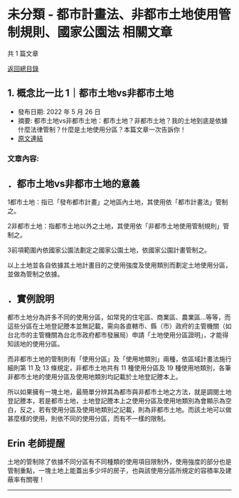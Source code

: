 # 未分類 - 都市計畫法、非都市土地使用管制規則、國家公園法 相關文章

共 1 篇文章

[返回總目錄](00_總目錄.md)

## 1. 概念比一比 1｜都市土地vs非都市土地

- 發布日期: 2022 年 5 月 26 日
- 摘要: 都市土地vs非都市土地：都市土地？非都市土地？我的土地到底是依據什麼法律管制？什麼是土地使用分區？本篇文章一次告訴你！
- [原文連結](https://www.jasper-realestate.com/%e9%83%bd%e5%b8%82%e5%9c%9f%e5%9c%b0vs%e9%9d%9e%e9%83%bd%e5%b8%82%e5%9c%9f%e5%9c%b0/)

### 文章內容:

## ．都市土地vs非都市土地的意義

1都市土地：指已「發布都市計畫」之地區內土地，其使用依「都市計畫法」管制之。

2非都市土地：指都市土地以外之土地，其使用依「非都市土地使用管制規則」管制之。

3前項範圍內依國家公園法劃定之國家公園土地，依國家公園計畫管制之。

以上土地並各自依據其土地計畫目的之使用強度及使用類別而劃定土地使用分區，並做為管制之依據。

## ．實例說明

都市土地分為許多不同的使用分區，如常見的住宅區、商業區、農業區…等等，而這些分區在土地登記謄本並無記載，需向各直轄市、縣（市）政府的主管機關（如台北市的主管機關為台北市政府都市發展局）申請「土地使用分區證明」，才能得知該地的使用分區。

而非都市土地的管制則有「使用分區」及「使用地類別」兩種，依區域計畫法施行細則第 11 及 13 條規定，非都市土地共有 11 種使用分區及 19 種使用地類別，各筆非都市土地的使用分區及使用地類別均記載於土地登記謄本上。

所以如果擁有一塊土地，最簡單分辨其為都市與非都市土地之方法，就是調閱土地登記謄本，若是都市土地，土地登記謄本上之使用分區及使用地類別為會顯示為空白，反之，若有使用分區及使用地類別之記載，則為非都市土地。而該土地可以做甚麼樣的使用，則依不同的使用分區，而有不一樣的限制。

## Erin 老師提醒

土地的管制除了依據不同分區有不同種類的使用項目限制外，使用強度的部分也是管制重點，一塊土地上能蓋出多少坪的房子，也與該使用分區所規定的容積率及建蔽率有關喔！

---

